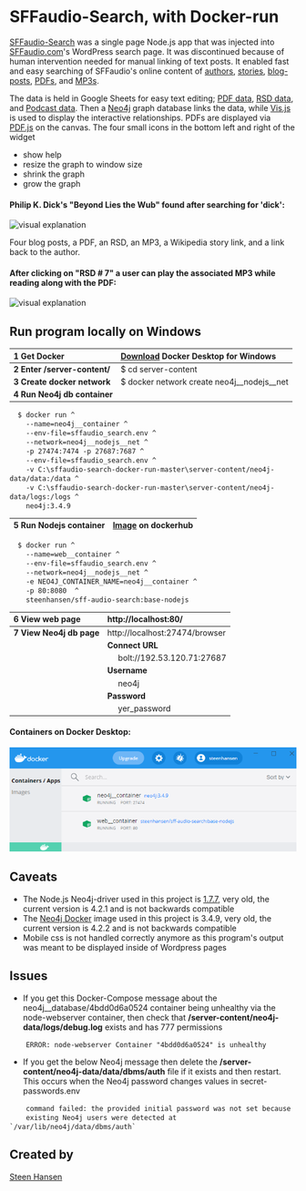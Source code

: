  


# SFFaudio-Search, with Docker-run

  

[comment]: <>  ( Use https://stackedit.io/app# to edit )


  

[SFFaudio-Search](http://45.79.183.31) was a single page Node.js app that was injected into [SFFaudio.com](https://www.sffaudio.com/)'s WordPress search page. It was discontinued because of human intervention needed for manual linking of text posts. It enabled fast and easy searching of SFFaudio's online content of [authors](http://45.79.183.31/?author=larry-niven), [stories](http://45.79.183.31/?book=beyond-lies-the-wub&author=philip-k-dick), [blog-posts](http://45.79.183.31/?book=beyond-lies-the-wub&author=philip-k-dick&view=post_book&choice=4), [PDFs](http://45.79.183.31/?book=beyond-lies-the-wub&author=philip-k-dick&view=pdf&choice=1), and [MP3s](http://45.79.183.31/?book=beyond-lies-the-wub&author=philip-k-dick&view=rsd&choice=1).

  
The data is held in Google Sheets for easy text editing; [PDF data](https://docs.google.com/spreadsheets/d/1sbQ8NR7hvcm4EjSlyhmte0rYtI_G3vnc1o5KLPAW2lc/),
 [RSD data](https://docs.google.com/spreadsheets/d/1VFMgWy6wmTkFIpeNW-NkZdWmpz5iZcuULgMpjn8_QgU/), and 
 [Podcast data](https://docs.google.com/spreadsheets/d/1cWtA1AaY83cBuU_6vt64adDeR-dfT-X1U5VgvCRVMAg/). Then a [Neo4j](https://neo4j.com/) graph database links the data, while [Vis.js](http://visjs.org/) is used to display the interactive relationships. PDFs are displayed via [PDF.js](https://github.com/mozilla/pdf.js) on the canvas. The four small icons in the bottom left and right of the widget

- show help
- resize the graph to window size
- shrink the graph
- grow the graph
  

#### Philip K. Dick's "Beyond Lies the Wub" found after searching for 'dick':

![visual explanation](https://github.com/steenhansen/sffaudio-search/blob/master/beyond-the-wub-book.png)

Four blog posts, a PDF, an RSD, an MP3, a Wikipedia story link, and a link back to the author.

#### After clicking on "RSD # 7" a user can play the associated MP3 while reading along with the PDF:

![visual explanation](https://github.com/steenhansen/sffaudio-search/blob/master/beyond-the-wub-rsd.png)


## Run program locally on Windows


1 Get Docker | [Download](https://hub.docker.com/editions/community/docker-ce-desktop-windows/) Docker Desktop for Windows
| :-- | :-- |
**2 Enter /server-content/** | \$ cd server-content
**3 Create docker network** | $ docker network create neo4j__nodejs__net
**4 Run Neo4j db container** | &nbsp;
```
  $ docker run ^
    --name=neo4j__container ^
    --env-file=sffaudio_search.env ^
    --network=neo4j__nodejs__net ^
    -p 27474:7474 -p 27687:7687 ^
    --env-file=sffaudio_search.env ^
    -v C:\sffaudio-search-docker-run-master\server-content/neo4j-data/data:/data ^
    -v C:\sffaudio-search-docker-run-master\server-content/neo4j-data/logs:/logs ^
    neo4j:3.4.9
```

5 Run Nodejs container | [Image](https://hub.docker.com/repository/docker/steenhansen/sff-audio-search) on dockerhub
------------ | -------------
``` 
  $ docker run ^
    --name=web__container ^
    --env-file=sffaudio_search.env ^
    --network=neo4j__nodejs__net ^
    -e NEO4J_CONTAINER_NAME=neo4j__container ^
    -p 80:8080  ^
    steenhansen/sff-audio-search:base-nodejs
```

6 View web page | http://localhost:80/
| :-- | :-- |
**7 View Neo4j db page** | http://localhost:27474/browser
&nbsp; | **Connect URL**
&nbsp; |   &nbsp;&nbsp;&nbsp;&nbsp;    bolt://192.53.120.71:27687
&nbsp; | **Username**
&nbsp; |   &nbsp;&nbsp;&nbsp;&nbsp;    neo4j
&nbsp; | **Password**
&nbsp; |   &nbsp;&nbsp;&nbsp;&nbsp;    yer_password

		
#### Containers on Docker Desktop:
![visual explanation](https://github.com/steenhansen/sffaudio-search-docker-run/blob/master/docker-desktop.png)



## Caveats
- The Node.js Neo4j-driver used in this project is [1.7.7](https://www.npmjs.com/package/neo4j-driver/v/1.7.7), very old, the current version is 4.2.1 and is not backwards compatible
- The [Neo4j Docker](https://hub.docker.com/_/neo4j) image used in this project is 3.4.9, very old, the current version is 4.2.2 and is not backwards compatible
- Mobile css is not handled correctly anymore as this program's output was meant to be displayed inside of Wordpress pages

## Issues  
- If you get this Docker-Compose message about the neo4j__database/4bdd0d6a0524 container being unhealthy via the node-webserver container, then check that **/server-content/neo4j-data/logs/debug.log** exists and has 777 permissions
  
```
    ERROR: node-webserver Container "4bdd0d6a0524" is unhealthy
```


- If you get the below Neo4j message then delete the **/server-content/neo4j-data/data/dbms/auth** file if it exists and then restart. This occurs when the Neo4j password changes values in secret-passwords.env 

```
    command failed: the provided initial password was not set because
    existing Neo4j users were detected at `/var/lib/neo4j/data/dbms/auth`
```


## Created by


[Steen Hansen](https://github.com/steenhansen)
